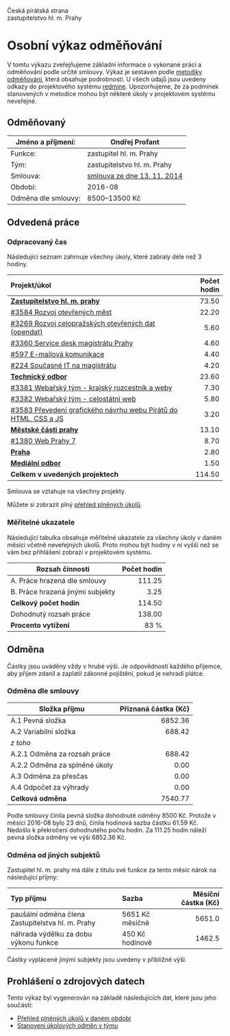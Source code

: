Česká pirátská strana  
zastupitelstvo hl. m. Prahy

Osobní výkaz odměňování
=======================

V tomtu výkazu zveřejňujeme základní informace o vykonané práci a odměňování
podle určité smlouvy. Výkaz je sestaven podle [metodiky odměňování][metodika],
která obsahuje podrobnosti. U všech údajů jsou uvedeny odkazy do projektového
systému [redmine](https://redmine.pirati.cz). Upozorňujeme, že za podmínek
stanovených v metodice mohou být některé úkoly v projektovém systému neveřejné.

Odměňovaný
----------

Jméno a příjmení:        | Ondřej Profant
-----------------------  | --------------------
Funkce:                  | zastupitel hl. m. Prahy
Tým:                     | zastupitelstvo hl. m. Prahy
Smlouva:                 | [smlouva ze dne 13. 11. 2014][smlouva]
Období:                  | 2016-08
Odměna dle smlouvy:      | 8500–13500 Kč

Odvedená práce
--------------

### Odpracovaný čas

Následující seznam zahrnuje všechny úkoly, které zabraly déle než 3 hodiny.

| Projekt/úkol                                                             |   Počet hodin |
|:-------------------------------------------------------------------------|--------------:|
| **[Zastupitelstvo hl. m. prahy][p15]**                                   |         73.50 |
| [#3584 Rozvoj otevřených měst][t3584]                                    |         22.20 |
| [#3269 Rozvoj celopražských otevřených dat (opendat)][t3269]             |          5.60 |
| [#3360 Service desk magistrátu Prahy][t3360]                             |          4.60 |
| [#597 E-mailová komunikace][t597]                                        |          4.40 |
| [#224 Současné IT na magistrátu][t224]                                   |          4.20 |
| **[Technický odbor][p6]**                                                |         23.60 |
| [#3381 Webařský tým - krajský rozcestník a weby][t3381]                  |          7.30 |
| [#3382 Webařský tým - celostátní web][t3382]                             |          5.80 |
| [#3583 Převedení grafického návrhu webu Pirátů do HTML, CSS a JS][t3583] |          3.20 |
| **[Městské části prahy][p45]**                                           |         13.10 |
| [#1380 Web Prahy 7][t1380]                                               |          8.70 |
| **[Praha][p44]**                                                         |          2.80 |
| **[Mediální odbor][p65]**                                                |          1.50 |
| **Celkem v uvedených projektech**                                        |        114.50 |

Smlouva se vztahuje na všechny projekty. 

Můžete si zobrazit plný [přehled plněných úkolů][tasklist].

### Měřitelné ukazatele

Následující tabulka obsahuje měřitelné ukazatele za všechny úkoly v daném měsíci
včetně neveřejných úkolů. Proto mohou být hodiny v ní vyšší než se vám bez
přihlášení zobrazí v projektovém systému.

Rozsah činnosti                        | Počet hodin
--------------                         | ----------:
A. Práce hrazená dle smlouvy           | 111.25
B. Práce hrazená jinými subjekty       |   3.25
**Celkový počet hodin**                | 114.50
Dohodnutý rozsah práce                 | 138.00
**Procento vytížení**                  |   83 %

Odměna
------

Částky jsou uváděny vždy v hrubé výši. Je odpovědností každého příjemce, aby
příjem zdanil a zaplatil zákonné pojištění, pokud je nehradí plátce.

### Odměna dle smlouvy

Složka příjmu                 | Přiznaná částka (Kč)
-----------------             | --------------------:
A.1 Pevná složka              |  6852.36
A.2 Variabilní složka         |   688.42
*z toho*                      |
A.2.1 Odměna za rozsah práce  |   688.42
A.2.2 Odměna za splněné úkoly |     0.00
A.3 Odměna za přesčas         |     0.00
A.4 Odpočet za výhrady        |     0.00
**Celková odměna**            |  7540.77

Podle smlouvy činila pevná složka dohodnuté odměny 8500 Kč. Protože v měsíci 2016-08 bylo 23 dnů, činila hodinová sazba částku 61.59 Kč. Nedošlo k překročení dohodnutého počtu hodin. Za 111.25 hodin náleží pevná složka odměny ve výši 6852.36 Kč. 

### Odměna od jiných subjektů

Zastupitel hl. m. prahy má dále z titulu své funkce za tento měsíc nárok na následující příjmy:

| Typ příjmu                                        | Sazba           |   Měsíční částka (Kč) |
|:--------------------------------------------------|:----------------|----------------------:|
| paušální odměna člena Zastupitelstva hl. m. Prahy | 5651 Kč měsíčně |                5651.0 |
| náhrada výdělku za dobu výkonu funkce             | 450 Kč hodinově |                1462.5 |

Částky vyplácené jinými subjekty jsou uvedeny v přibližné výši.


Prohlášení o zdrojových datech
------------------------------

Tento výkaz byl vygenerován na základě následujících dat, které jsou jeho součástí:

* [Přehled plněných úkolů v daném období](user_report.csv)
* [Stanovení úkolových odměn v týmu](../task_rewards.csv)

[metodika]: https://redmine.pirati.cz/projects/praha/wiki/Odm%C4%9B%C5%88ov%C3%A1n%C3%AD_zastupitel%C5%AF


[p15]: https://redmine.pirati.cz/time_entries.csv?c[]=project&c[]=user&c[]=activity&c[]=issue&c[]=hours&c[]=cf_16&c[]=spent_on&f[]=spent_on&f[]=user_id&f[]=&op[spent_on]=><&op[user_id]==&utf8=%E2%9C%93&v[spent_on][]=2016-08-01&v[spent_on][]=2016-08-31&v[user_id][]=3&f[]=project_id&op[project_id]==&v[project_id][]=15

[t3584]: https://redmine.pirati.cz/issues/3584/time_entries?c[]=project&c[]=user&c[]=activity&c[]=issue&c[]=hours&c[]=cf_16&c[]=spent_on&f[]=spent_on&f[]=user_id&f[]=&op[spent_on]=><&op[user_id]==&utf8=%E2%9C%93&v[spent_on][]=2016-08-01&v[spent_on][]=2016-08-31&v[user_id][]=3

[t3269]: https://redmine.pirati.cz/issues/3269/time_entries?c[]=project&c[]=user&c[]=activity&c[]=issue&c[]=hours&c[]=cf_16&c[]=spent_on&f[]=spent_on&f[]=user_id&f[]=&op[spent_on]=><&op[user_id]==&utf8=%E2%9C%93&v[spent_on][]=2016-08-01&v[spent_on][]=2016-08-31&v[user_id][]=3

[t3360]: https://redmine.pirati.cz/issues/3360/time_entries?c[]=project&c[]=user&c[]=activity&c[]=issue&c[]=hours&c[]=cf_16&c[]=spent_on&f[]=spent_on&f[]=user_id&f[]=&op[spent_on]=><&op[user_id]==&utf8=%E2%9C%93&v[spent_on][]=2016-08-01&v[spent_on][]=2016-08-31&v[user_id][]=3

[t597]: https://redmine.pirati.cz/issues/597/time_entries?c[]=project&c[]=user&c[]=activity&c[]=issue&c[]=hours&c[]=cf_16&c[]=spent_on&f[]=spent_on&f[]=user_id&f[]=&op[spent_on]=><&op[user_id]==&utf8=%E2%9C%93&v[spent_on][]=2016-08-01&v[spent_on][]=2016-08-31&v[user_id][]=3

[t224]: https://redmine.pirati.cz/issues/224/time_entries?c[]=project&c[]=user&c[]=activity&c[]=issue&c[]=hours&c[]=cf_16&c[]=spent_on&f[]=spent_on&f[]=user_id&f[]=&op[spent_on]=><&op[user_id]==&utf8=%E2%9C%93&v[spent_on][]=2016-08-01&v[spent_on][]=2016-08-31&v[user_id][]=3

[p6]: https://redmine.pirati.cz/time_entries.csv?c[]=project&c[]=user&c[]=activity&c[]=issue&c[]=hours&c[]=cf_16&c[]=spent_on&f[]=spent_on&f[]=user_id&f[]=&op[spent_on]=><&op[user_id]==&utf8=%E2%9C%93&v[spent_on][]=2016-08-01&v[spent_on][]=2016-08-31&v[user_id][]=3&f[]=project_id&op[project_id]==&v[project_id][]=6

[t3381]: https://redmine.pirati.cz/issues/3381/time_entries?c[]=project&c[]=user&c[]=activity&c[]=issue&c[]=hours&c[]=cf_16&c[]=spent_on&f[]=spent_on&f[]=user_id&f[]=&op[spent_on]=><&op[user_id]==&utf8=%E2%9C%93&v[spent_on][]=2016-08-01&v[spent_on][]=2016-08-31&v[user_id][]=3

[t3382]: https://redmine.pirati.cz/issues/3382/time_entries?c[]=project&c[]=user&c[]=activity&c[]=issue&c[]=hours&c[]=cf_16&c[]=spent_on&f[]=spent_on&f[]=user_id&f[]=&op[spent_on]=><&op[user_id]==&utf8=%E2%9C%93&v[spent_on][]=2016-08-01&v[spent_on][]=2016-08-31&v[user_id][]=3

[t3583]: https://redmine.pirati.cz/issues/3583/time_entries?c[]=project&c[]=user&c[]=activity&c[]=issue&c[]=hours&c[]=cf_16&c[]=spent_on&f[]=spent_on&f[]=user_id&f[]=&op[spent_on]=><&op[user_id]==&utf8=%E2%9C%93&v[spent_on][]=2016-08-01&v[spent_on][]=2016-08-31&v[user_id][]=3

[p45]: https://redmine.pirati.cz/time_entries.csv?c[]=project&c[]=user&c[]=activity&c[]=issue&c[]=hours&c[]=cf_16&c[]=spent_on&f[]=spent_on&f[]=user_id&f[]=&op[spent_on]=><&op[user_id]==&utf8=%E2%9C%93&v[spent_on][]=2016-08-01&v[spent_on][]=2016-08-31&v[user_id][]=3&f[]=project_id&op[project_id]==&v[project_id][]=45

[t1380]: https://redmine.pirati.cz/issues/1380/time_entries?c[]=project&c[]=user&c[]=activity&c[]=issue&c[]=hours&c[]=cf_16&c[]=spent_on&f[]=spent_on&f[]=user_id&f[]=&op[spent_on]=><&op[user_id]==&utf8=%E2%9C%93&v[spent_on][]=2016-08-01&v[spent_on][]=2016-08-31&v[user_id][]=3

[p44]: https://redmine.pirati.cz/time_entries.csv?c[]=project&c[]=user&c[]=activity&c[]=issue&c[]=hours&c[]=cf_16&c[]=spent_on&f[]=spent_on&f[]=user_id&f[]=&op[spent_on]=><&op[user_id]==&utf8=%E2%9C%93&v[spent_on][]=2016-08-01&v[spent_on][]=2016-08-31&v[user_id][]=3&f[]=project_id&op[project_id]==&v[project_id][]=44

[p65]: https://redmine.pirati.cz/time_entries.csv?c[]=project&c[]=user&c[]=activity&c[]=issue&c[]=hours&c[]=cf_16&c[]=spent_on&f[]=spent_on&f[]=user_id&f[]=&op[spent_on]=><&op[user_id]==&utf8=%E2%9C%93&v[spent_on][]=2016-08-01&v[spent_on][]=2016-08-31&v[user_id][]=3&f[]=project_id&op[project_id]==&v[project_id][]=65



[tasklist]: https://redmine.pirati.cz/time_entries?c[]=project&c[]=user&c[]=activity&c[]=issue&c[]=hours&c[]=cf_16&c[]=spent_on&f[]=spent_on&f[]=user_id&f[]=&op[spent_on]=><&op[user_id]==&utf8=%E2%9C%93&v[spent_on][]=2016-08-01&v[spent_on][]=2016-08-31&v[user_id][]=3

[smlouva]: https://smlouvy.pirati.cz/smlouvy/2014/11/13/ondrej-profant/
